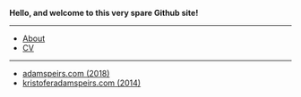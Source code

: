 **Hello, and welcome to this very spare Github site!** 

---

* [About](https://adamspeirs.github.io/about.html) 
* [CV](https://adamspeirs.github.io/cv.html) 

---

* [adamspeirs.com (2018)](https://web.archive.org/web/20180710232040/https://adamspeirs.com/ "retired to web.archive.org")
* [kristoferadamspeirs.com (2014)](https://web.archive.org/web/20140517214113/http://kristoferadamspeirs.com/ "retired to web.archive.org")
